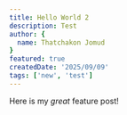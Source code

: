 ```yaml
---
title: Hello World 2
description: Test
author: {
  name: Thatchakon Jomud
}
featured: true
createdDate: '2025/09/09'
tags: ['new', 'test']
---
```


Here is my _great_ feature post!


